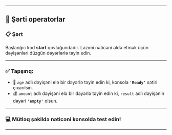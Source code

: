 
---

## 🔁 Şərti operatorlar

### 📋 **Şərt**

Başlanğıc kod **start** qovluğundadır. Lazımi nəticəni əldə etmək üçün dəyişənləri düzgün dəyərlərlə təyin edin.

---

### ✅ **Tapşırıq:**

* 🧍 `age` adlı dəyişəni elə bir dəyərlə təyin edin ki, konsola **`'Ready'`** sətiri çıxarılsın.
* 💰 `amount` adlı dəyişəni elə bir dəyərlə təyin edin ki, `result` adlı dəyişənin dəyəri **`'empty'`** olsun.

---

### 💻 Mütləq şəkildə nəticəni konsolda test edin!

---

